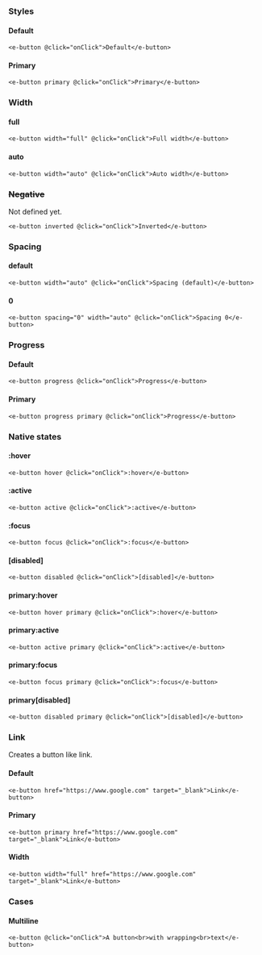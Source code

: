 ### Styles

#### Default

```vue
<e-button @click="onClick">Default</e-button>

```

#### Primary

```vue
<e-button primary @click="onClick">Primary</e-button>
```

### Width

#### full

```vue
<e-button width="full" @click="onClick">Full width</e-button>
```

#### auto

```vue
<e-button width="auto" @click="onClick">Auto width</e-button>
```

### ~~Negative~~

Not defined yet.

```vue
<e-button inverted @click="onClick">Inverted</e-button>
```

### Spacing

#### default

```vue
<e-button width="auto" @click="onClick">Spacing (default)</e-button>
```

#### 0

```vue
<e-button spacing="0" width="auto" @click="onClick">Spacing 0</e-button>
```

### Progress

#### Default

```vue
<e-button progress @click="onClick">Progress</e-button>
```

#### Primary

```vue
<e-button progress primary @click="onClick">Progress</e-button>
```

### Native states

#### :hover
```vue
<e-button hover @click="onClick">:hover</e-button>
```

#### :active
```vue
<e-button active @click="onClick">:active</e-button>
```

#### :focus
```vue
<e-button focus @click="onClick">:focus</e-button>
```

#### \[disabled\]
```vue
<e-button disabled @click="onClick">[disabled]</e-button>
```

#### primary:hover
```vue
<e-button hover primary @click="onClick">:hover</e-button>
```

#### primary:active
```vue
<e-button active primary @click="onClick">:active</e-button>
```

#### primary:focus
```vue
<e-button focus primary @click="onClick">:focus</e-button>
```

#### primary\[disabled\]

```vue
<e-button disabled primary @click="onClick">[disabled]</e-button>
```

### Link

Creates a button like link.

#### Default

```vue
<e-button href="https://www.google.com" target="_blank">Link</e-button>
```

#### Primary

```vue
<e-button primary href="https://www.google.com" target="_blank">Link</e-button>
```

#### Width

```vue
<e-button width="full" href="https://www.google.com" target="_blank">Link</e-button>
```

### Cases

#### Multiline

```vue
<e-button @click="onClick">A button<br>with wrapping<br>text</e-button>
```
